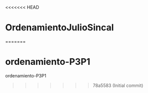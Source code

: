 <<<<<<< HEAD
# OrdenamientoJulioSincal
=======
# ordenamiento-P3P1
ordenamiento-P3P1
>>>>>>> 78a5583 (Initial commit)

